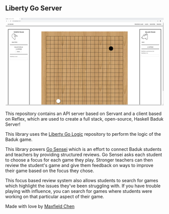 Liberty Go Server
---

![Play Page](./readme.png)

This repository contains an API server based on Servant and a client based on Reflex, which are used to create a full stack, open-source, Haskell Baduk Server!

This library uses the [Liberty Go Logic](https://github.com/Maxfield-Chen/liberty-go-logic) repository to perform the logic of the Baduk game.

This library powers [Go Sensei]() which is an effort to connect Baduk students and teachers by providing structured reviews. Go Sensei asks each student to choose a focus for each game they play. Stronger teachers can then review the student's game and give them feedback on ways to improve their game based on the focus they chose.

This focus based review system also allows students to search for games which highlight the issues they've been struggling with. If you have trouble playing with influence, you can search for games where students were working on that particular aspect of their game.

Made with love by [Maxfield Chen](https://maxfieldchen.com)
